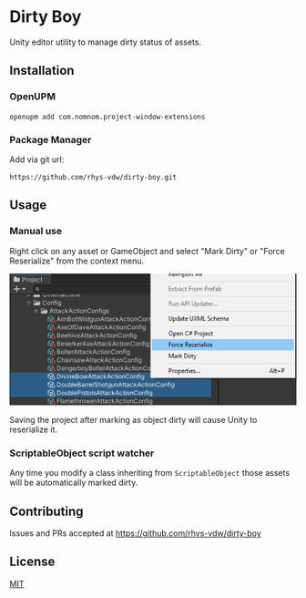 # Dirty Boy

Unity editor utility to manage dirty status of assets.

## Installation

### OpenUPM

```
openupm add com.nomnom.project-window-extensions
```

### Package Manager

Add via git url:

```
https://github.com/rhys-vdw/dirty-boy.git
```

## Usage

### Manual use

Right click on any asset or GameObject and select "Mark Dirty" or "Force Reserialize" from the context menu.

![Usage](./Assets~/usage.png)

Saving the project after marking as object dirty will cause Unity to reserialize it.

### ScriptableObject script watcher

Any time you modify a class inheriting from `ScriptableObject` those assets will be automatically marked dirty.

## Contributing

Issues and PRs accepted at https://github.com/rhys-vdw/dirty-boy

## License

[MIT](https://github.com/rhys-vdw/dirty-boy/blob/master/LICENSE)